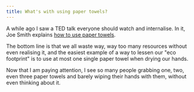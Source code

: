 ```yaml
---
title: What's with using paper towels?
---
```


A while ago I saw a TED talk everyone should watch and internalise. In it,
Joe Smith explains <a href="http://www.ted.com/talks/joe_smith_how_to_use_a_paper_towel.html">how to use paper towels</a>.

The bottom line is that we all waste way, way too many resources without even realising it, and the
easiest example of a way to lessen our "eco footprint" is to use at most one single paper towel when 
drying our hands.

Now that I am paying attention, I see so many people grabbing one, two, even three paper towels and barely 
wiping their hands with them, without even thinking about it.
